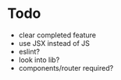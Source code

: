 # Todo

* clear completed feature
* use JSX instead of JS
* eslint?
* look into lib?
* components/router required?
